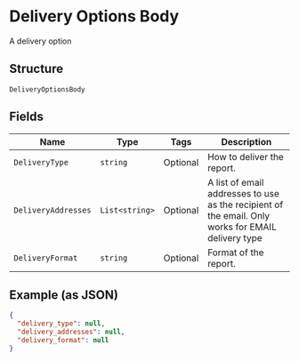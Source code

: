 
# Delivery Options Body

A delivery option

## Structure

`DeliveryOptionsBody`

## Fields

| Name | Type | Tags | Description |
|  --- | --- | --- | --- |
| `DeliveryType` | `string` | Optional | How to deliver the report. |
| `DeliveryAddresses` | `List<string>` | Optional | A list of email addresses to use as the recipient of the email. Only works for EMAIL delivery type |
| `DeliveryFormat` | `string` | Optional | Format of the report. |

## Example (as JSON)

```json
{
  "delivery_type": null,
  "delivery_addresses": null,
  "delivery_format": null
}
```

